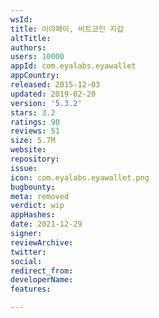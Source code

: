 ```yaml
---
wsId: 
title: 이야페이, 비트코인 지갑
altTitle: 
authors: 
users: 10000
appId: com.eyalabs.eyawallet
appCountry: 
released: 2015-12-03
updated: 2019-02-20
version: '5.3.2'
stars: 3.2
ratings: 90
reviews: 51
size: 5.7M
website: 
repository: 
issue: 
icon: com.eyalabs.eyawallet.png
bugbounty: 
meta: removed
verdict: wip
appHashes: 
date: 2021-12-29
signer: 
reviewArchive: 
twitter: 
social: 
redirect_from: 
developerName: 
features: 

---
```


